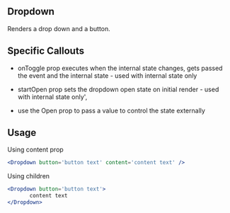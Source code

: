 ## Dropdown

Renders a drop down and a button. 

## Specific Callouts

- onToggle prop executes when the internal state changes, gets passed the event and the internal state - used with internal state only

- startOpen prop sets the dropdown open state on initial render - used with internal state only',

- use the Open prop to pass a value to control the state externally


## Usage

Using content prop

``` jsx
<Dropdown button='button text' content='content text' />
```

Using children

``` jsx
<Dropdown button='button text'>
       content text
</Dropdown>
```

